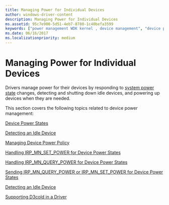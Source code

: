 ```yaml
---
title: Managing Power for Individual Devices
author: windows-driver-content
description: Managing Power for Individual Devices
ms.assetid: 95c7e900-5d51-4eb7-8780-1c40befa3599
keywords: ["power management WDK kernel , device management", "device power management WDK kernel", "system power states WDK kernel", "conserving power WDK kernel", "change power states WDK kernel", "IRPs WDK power management", "I/O request packets WDK power management"]
ms.date: 06/16/2017
ms.localizationpriority: medium
---
```


# Managing Power for Individual Devices





Drivers manage power for their devices by responding to [system power state](system-power-states.md) changes, detecting and shutting down idle devices, and powering up devices when they are needed.

This section covers the following topics related to device power management:

[Device Power States](device-power-states.md)

[Detecting an Idle Device](detecting-an-idle-device.md)

[Managing Device Power Policy](managing-device-power-policy.md)

[Handling IRP\_MN\_SET\_POWER for Device Power States](handling-irp-mn-set-power-for-device-power-states.md)

[Handling IRP\_MN\_QUERY\_POWER for Device Power States](handling-irp-mn-query-power-for-device-power-states.md)

[Sending IRP\_MN\_QUERY\_POWER or IRP\_MN\_SET\_POWER for Device Power States](sending-irp-mn-query-power-or-irp-mn-set-power-for-device-power-states.md)

[Detecting an Idle Device](detecting-an-idle-device.md)

[Supporting D3cold in a Driver](supporting-d3cold-in-a-driver.md)

 

 




